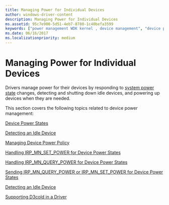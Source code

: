 ```yaml
---
title: Managing Power for Individual Devices
author: windows-driver-content
description: Managing Power for Individual Devices
ms.assetid: 95c7e900-5d51-4eb7-8780-1c40befa3599
keywords: ["power management WDK kernel , device management", "device power management WDK kernel", "system power states WDK kernel", "conserving power WDK kernel", "change power states WDK kernel", "IRPs WDK power management", "I/O request packets WDK power management"]
ms.date: 06/16/2017
ms.localizationpriority: medium
---
```


# Managing Power for Individual Devices





Drivers manage power for their devices by responding to [system power state](system-power-states.md) changes, detecting and shutting down idle devices, and powering up devices when they are needed.

This section covers the following topics related to device power management:

[Device Power States](device-power-states.md)

[Detecting an Idle Device](detecting-an-idle-device.md)

[Managing Device Power Policy](managing-device-power-policy.md)

[Handling IRP\_MN\_SET\_POWER for Device Power States](handling-irp-mn-set-power-for-device-power-states.md)

[Handling IRP\_MN\_QUERY\_POWER for Device Power States](handling-irp-mn-query-power-for-device-power-states.md)

[Sending IRP\_MN\_QUERY\_POWER or IRP\_MN\_SET\_POWER for Device Power States](sending-irp-mn-query-power-or-irp-mn-set-power-for-device-power-states.md)

[Detecting an Idle Device](detecting-an-idle-device.md)

[Supporting D3cold in a Driver](supporting-d3cold-in-a-driver.md)

 

 




